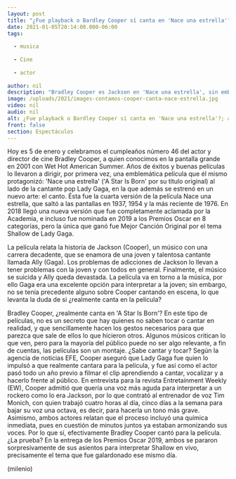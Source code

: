 ```yaml
---
layout: post
title: "¿Fue playback o Bardley Cooper sí canta en 'Nace una estrella'?; aquí te lo decimos"
date: 2021-01-05T20:14:00.000-06:00
tags:
  
  - musica
  
  - Cine
  
  - actor
  
author: nil
description: "Bradley Cooper es Jackson en 'Nace una estrella', sin embargo, no se tiene pista de que el actor supiera cantar antes de la película. "
image: /uploads/2021/images-contamos-cooper-canta-nace-estrella.jpg
video: nil
audio: nil
alt: ¿Fue playback o Bardley Cooper sí canta en 'Nace una estrella'?; aquí te lo decimos
front: false
section: Espectáculos
---
```


Hoy es 5 de enero y celebramos el cumpleaños número 46 del actor y director de cine Bradley Cooper, a quien conocimos en la pantalla grande en 2001 con Wet Hot American Summer. Años de éxitos y buenas películas lo llevaron a dirigir, por primera vez, una emblemática película que él mismo protagonizó: 'Nace una estrella' ('A Star Is Born' por su título original) al lado de la cantante pop Lady Gaga, en la que además se estrenó en un nuevo arte: el canto. Ésta fue la cuarta versión de la película Nace una estrella, que saltó a las pantallas en 1937, 1954 y la más reciente de 1976. En 2018 llegó una nueva versión que fue completamente aclamada por la Academia, e incluso fue nominada en 2019 a los Premios Oscar en 8 categorías, pero la única que ganó fue Mejor Canción Original por el tema Shallow de Lady Gaga. 

La película relata la historia de Jackson (Cooper), un músico con una carrera decadente, que se enamora de una joven y talentosa cantante llamada Ally (Gaga). Los problemas de adicciones de Jackson lo llevan a tener problemas con la joven y con todos en general. Finalmente, el músico se suicida y Ally queda devastada. La película va en torno a la música, por ello Gaga era una excelente opción para interpretar a la joven; sin embargo, no se tenía precedente alguno sobre Cooper cantando en escena, lo que levanta la duda de si ¿realmente canta en la película? 

Bradley Cooper, ¿realmente canta en 'A Star Is Born'? En este tipo de películas, no es un secreto que hay quienes no saben tocar o cantar en realidad, y que sencillamente hacen los gestos necesarios para que parezca que sale de ellos lo que hicieron otros. Algunos músicos critican lo que ven, pero para la mayoría del público puede no ser algo relevante, a fin de cuentas, las películas son un montaje. ¿Sabe cantar y tocar? Según la agencia de noticias EFE, Cooper aseguró que Lady Gaga fue quien lo impulsó a que realmente cantara para la película, y fue así como el actor pasó todo un año previo a filmar el clip aprendiendo a cantar, vocalizar y a hacerlo frente al público. En entrevista para la revista Entretainment Weekly (EW), Cooper admitió que quería una voz más aguda para interpretar a un rockero como lo era Jackson, por lo que contrató al entrenador de voz Tim Monich, con quien trabajó cuatro horas al día, cinco días a la semana para bajar su voz una octava, es decir, para hacerla un tono más grave. Asimismo, ambos actores relatan que el proceso incluyó una química inmediata, pues en cuestión de minutos juntos ya estaban armonizando sus voces. Por lo que sí, efectivamente Bradley Cooper cantó para la película. ¿La prueba? En la entrega de los Premios Oscar 2019, ambos se pararon sorpresivamente de sus asientos para interpretar Shallow en vivo, precisamente el tema que fue galardonado ese mismo día. 

(milenio)